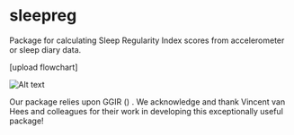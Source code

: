 # sleepreg
Package for calculating Sleep Regularity Index scores from accelerometer or sleep diary data.

[upload flowchart]

![Alt text](https://github.com/dpwindred/sleepreg/blob/master/example_flowchart.png)


Our package relies upon GGIR () .  We acknowledge and thank Vincent van Hees and colleagues for their work in developing this exceptionally useful package! 
